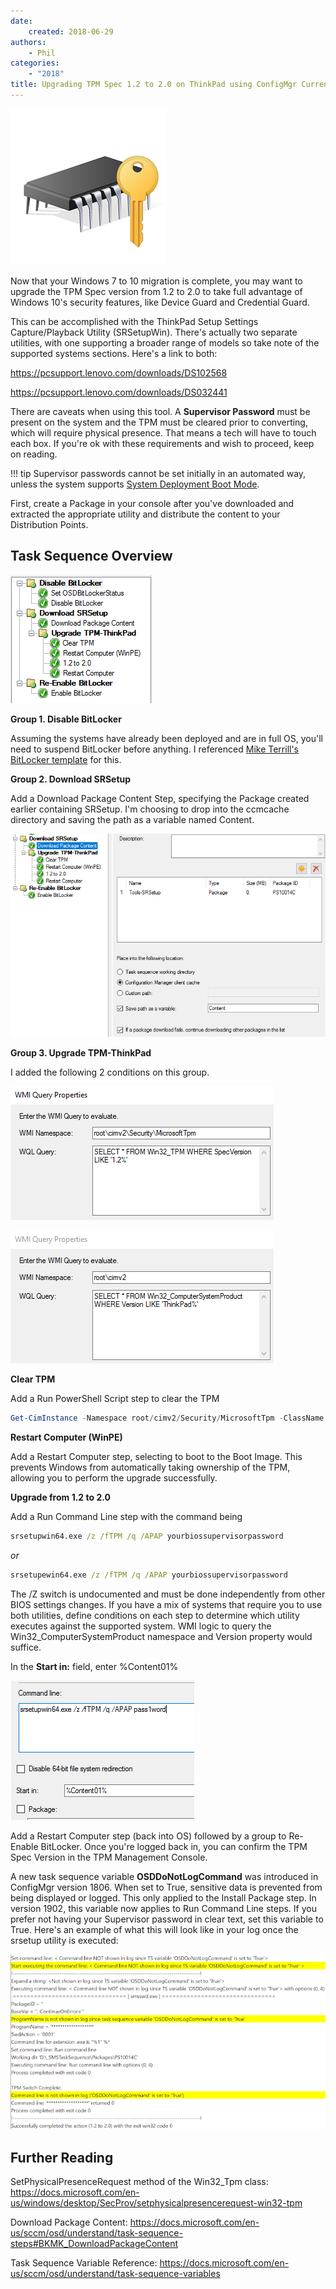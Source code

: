 ```yaml
---
date:
    created: 2018-06-29
authors:
    - Phil
categories:
    - "2018"
title: Upgrading TPM Spec 1.2 to 2.0 on ThinkPad using ConfigMgr Current Branch
---
```


![TPM](img/2019/tpm_upgrade/image1.jpg)

Now that your Windows 7 to 10 migration is complete, you may want to upgrade the TPM Spec version from 1.2 to 2.0 to take full advantage of Windows 10's security features, like Device Guard and Credential Guard.
<!-- more -->
This can be accomplished with the ThinkPad Setup Settings Capture/Playback Utility (SRSetupWin).  There's actually two separate utilities, with one supporting a broader range of models so take note of the supported systems sections.  Here's a link to both:

<https://pcsupport.lenovo.com/downloads/DS102568>

<https://pcsupport.lenovo.com/downloads/DS032441>

There are caveats when using this tool.  A **Supervisor Password** must be present on the system and the TPM must be cleared prior to converting, which will require physical presence.  That means a tech will have to touch each box.  If you're ok with these requirements and wish to proceed, keep on reading.

!!! tip
    Supervisor passwords cannot be set initially in an automated way, unless the system supports [System Deployment Boot Mode](https://docs.lenovocdrt.com/#/bios/sdbm).

First, create a Package in your console after you've downloaded and extracted the appropriate utility and distribute the content to your Distribution Points.

## Task Sequence Overview

![](img/2019/tpm_upgrade/image2.jpg)

**Group 1. Disable BitLocker**

Assuming the systems have already been deployed and are in full OS, you'll need to suspend BitLocker before anything.  I referenced [Mike Terrill's BitLocker template](https://miketerrill.net/2017/04/19/how-to-detect-suspend-and-re-enable-bitlocker-during-a-task-sequence/) for this.

**Group 2. Download SRSetup**

Add a Download Package Content Step, specifying the Package created earlier containing SRSetup. I'm choosing to drop into the ccmcache directory and saving the path as a variable named Content.

![](img/2019/tpm_upgrade/image3.jpg)

**Group 3. Upgrade TPM-ThinkPad**

I added the following 2 conditions on this group.

![](img/2019/tpm_upgrade/image4.jpg)

![](img/2019/tpm_upgrade/image5.jpg)

**Clear TPM**

Add a Run PowerShell Script step to clear the TPM

```powershell
Get-CimInstance -Namespace root/cimv2/Security/MicrosoftTpm -ClassName Win32_TPM | Invoke-CimMethod -MethodName SetPhysicalPresenceRequest -Arguments @{Request='14'}
```

**Restart Computer (WinPE)**

Add a Restart Computer step, selecting to boot to the Boot Image.  This prevents Windows from automatically taking ownership of the TPM, allowing you to perform the upgrade successfully.

**Upgrade from 1.2 to 2.0**

Add a Run Command Line step with the command being

``` cmd
srsetupwin64.exe /z /fTPM /q /APAP yourbiossupervisorpassword
```

*or*

``` cmd
srsetupewin64.exe /z /fTPM /q /APAP yourbiossupervisorpassword
```

The /Z switch is undocumented and must be done independently from other BIOS settings changes.  If you have a mix of systems that require you to use both utilities, define conditions on each step to determine which utility executes against the supported system.  WMI logic to query the Win32_ComputerSystemProduct namespace and Version property would suffice.

In the **Start in:** field, enter %Content01%

![](img/2019/tpm_upgrade/image6.jpg)

Add a Restart Computer step (back into OS) followed by a group to Re-Enable BitLocker.  Once you're logged back in, you can confirm the TPM Spec Version in the TPM Management Console.

A new task sequence variable **OSDDoNotLogCommand** was introduced in ConfigMgr version 1806. When set to True, sensitive data is prevented from being displayed or logged. This only applied to the Install Package step. In version 1902, this variable now applies to Run Command Line steps. If you prefer not having your Supervisor password in clear text, set this variable to True. Here's an example of what this will look like in your log once the srsetup utility is executed:

![](img/2019/tpm_upgrade/image7.jpg)

## Further Reading

SetPhysicalPresenceRequest method of the Win32_Tpm class: <https://docs.microsoft.com/en-us/windows/desktop/SecProv/setphysicalpresencerequest-win32-tpm>

Download Package Content: <https://docs.microsoft.com/en-us/sccm/osd/understand/task-sequence-steps#BKMK_DownloadPackageContent>

Task Sequence Variable Reference: <https://docs.microsoft.com/en-us/sccm/osd/understand/task-sequence-variables>
